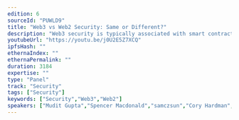 ```yaml
---
edition: 6
sourceId: "PUWLD9"
title: "Web3 vs Web2 Security: Same or Different?"
description: "Web3 security is typically associated with smart contract security. The biggest Web3 hacks have however involved traditional Web2 vulnerabilities and attack vectors. This panel proposes to debate on the similarities and differences between Web3 vs Web2 security with some leaders in this space towards the goal of highlighting the current status, historical lessons from Web2 security and future challenges for a safer Ethereum ecosystem."
youtubeUrl: "https://youtu.be/j0U2E5Z7XCQ"
ipfsHash: ""
ethernaIndex: ""
ethernaPermalink: ""
duration: 3184
expertise: ""
type: "Panel"
track: "Security"
tags: ["Security"]
keywords: ["Security","Web3","Web2"]
speakers: ["Mudit Gupta","Spencer Macdonald","samczsun","Cory Hardman","Nassim Eddequiouaq","Taylor Monahan"]
---
```

